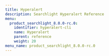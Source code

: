 ```yaml
---
title: Hyperalert
description: Searchlight Hyperalert Reference
menu:
  product_searchlight_8.0.0-rc.0:
    identifier: hyperalert-cli
    name: Hyperalert
    parent: reference
    weight: 20
menu_name: product_searchlight_8.0.0-rc.0
---
```


